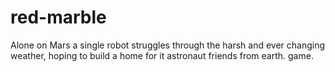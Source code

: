red-marble
==========

Alone on Mars a single robot struggles through the harsh and ever changing weather, hoping to build a home for it astronaut friends from earth. game.